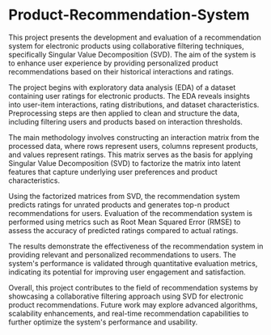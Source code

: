 # Product-Recommendation-System
This project presents the development and evaluation of a recommendation system for electronic 
products using collaborative filtering techniques, specifically Singular Value Decomposition 
(SVD). The aim of the system is to enhance user experience by providing personalized product 
recommendations based on their historical interactions and ratings.   

The project begins with exploratory data analysis (EDA) of a dataset containing user ratings for 
electronic products. The EDA reveals insights into user-item interactions, rating distributions, 
and dataset characteristics. Preprocessing steps are then applied to clean and structure the data, 
including filtering users and products based on interaction thresholds.   

The main methodology involves constructing an interaction matrix from the processed data, 
where rows represent users, columns represent products, and values represent ratings. This 
matrix serves as the basis for applying Singular Value Decomposition (SVD) to factorize the 
matrix into latent features that capture underlying user preferences and product characteristics.   

Using the factorized matrices from SVD, the recommendation system predicts ratings for 
unrated products and generates top-n product recommendations for users. Evaluation of the 
recommendation system is performed using metrics such as Root Mean Squared Error (RMSE) 
to assess the accuracy of predicted ratings compared to actual ratings.   

The results demonstrate the effectiveness of the recommendation system in providing relevant 
and personalized recommendations to users. The system's performance is validated through 
quantitative evaluation metrics, indicating its potential for improving user engagement and 
satisfaction.   

Overall, this project contributes to the field of recommendation systems by showcasing a 
collaborative filtering approach using SVD for electronic product recommendations. Future 
work may explore advanced algorithms, scalability enhancements, and real-time 
recommendation capabilities to further optimize the system's performance and usability.   
